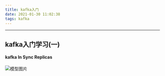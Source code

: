 ```yaml
---
title: kafka入门
date: 2021-01-30 11:02:38
tags: kafka
---
```


---
  kafka入门学习(一)
---

#### kafka In Sync Replicas 

![模型图片](/../../static/kafka/2.png)
